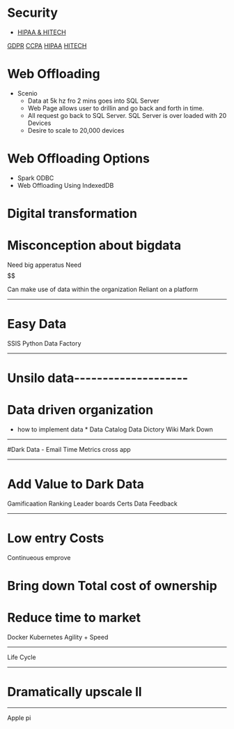 

# Security
* [HIPAA & HITECH](https://microshak.github.io/MicroNotes/Notes.html?path=Security/ScaredStrait)




[GDPR]()
[CCPA]()
[HIPAA]()
[HITECH]()




# Web Offloading
* Scenio
  * Data at 5k hz fro 2 mins goes into SQL Server
  * Web Page allows user to drillin and go back and forth in time.
  * All request go back to SQL Server.  SQL Server is over loaded with 20 Devices
  * Desire to scale to 20,000 devices

# Web Offloading Options
* Spark ODBC
* Web Offloading Using IndexedDB

# Digital transformation

# Misconception about bigdata
 Need big apperatus
 Need $$$$$$

 Can make use of data within the organization
 Reliant on a platform

 ----
 # Easy Data
 SSIS
 Python
 Data Factory

 ---
# Unsilo data--------------------
# Data driven organization
* how to implement data
    *
Data Catalog
    Data Dictory
        Wiki 
        Mark Down
---
#Dark Data - 
    Email 
    Time Metrics
    cross app

---
# Add Value to Dark Data
Gamificaation
    Ranking
    Leader boards
    Certs
Data Feedback

----

# Low entry Costs
Continueous emprove


# Bring down Total cost of ownership


# Reduce time to market
Docker
Kubernetes 
Agility + Speed

---
Life Cycle

----


# Dramatically upscale ll


----
Apple pi